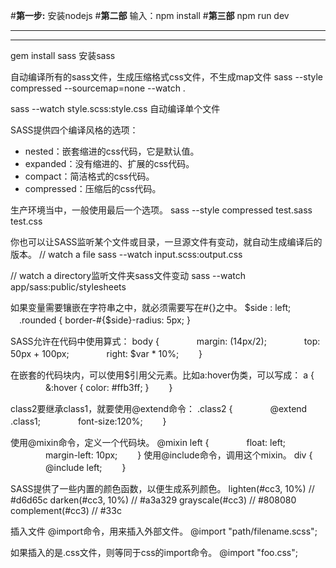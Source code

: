 #**第一步:** 
    安装nodejs
#**第二部**
    输入：npm install 
#**第三部**
    npm run dev
***
***





gem install sass  安装sass

自动编译所有的sass文件，生成压缩格式css文件，不生成map文件
sass --style compressed --sourcemap=none --watch . 

sass --watch style.scss:style.css  自动编译单个文件


SASS提供四个编译风格的选项：
* nested：嵌套缩进的css代码，它是默认值。
* expanded：没有缩进的、扩展的css代码。
* compact：简洁格式的css代码。
* compressed：压缩后的css代码。

生产环境当中，一般使用最后一个选项。
sass --style compressed test.sass test.css


你也可以让SASS监听某个文件或目录，一旦源文件有变动，就自动生成编译后的版本。
// watch a file
sass --watch input.scss:output.css

// watch a directory监听文件夹sass文件变动
sass --watch app/sass:public/stylesheets


如果变量需要镶嵌在字符串之中，就必须需要写在#{}之中。
$side : left;
　.rounded {
     border-#{$side}-radius: 5px;
     }

SASS允许在代码中使用算式：
body {
　　　　margin: (14px/2);
　　　　top: 50px + 100px;
　　　　right: $var * 10%;
　　}

在嵌套的代码块内，可以使用$引用父元素。比如a:hover伪类，可以写成：
a {
　　　　&:hover { color: #ffb3ff; }
　　}

class2要继承class1，就要使用@extend命令：
.class2 {
　　　　@extend .class1;
　　　　font-size:120%;
　　}


使用@mixin命令，定义一个代码块。
@mixin left {
　　　　float: left;
　　　　margin-left: 10px;
　　}
使用@include命令，调用这个mixin。
div {
　　　　@include left;
　　}



SASS提供了一些内置的颜色函数，以便生成系列颜色。
lighten(#cc3, 10%) // #d6d65c
darken(#cc3, 10%) // #a3a329
grayscale(#cc3) // #808080
complement(#cc3) // #33c

插入文件
@import命令，用来插入外部文件。
@import "path/filename.scss";

如果插入的是.css文件，则等同于css的import命令。
@import "foo.css";